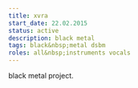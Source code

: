 ```yaml
---
title: xvra
start_date: 22.02.2015
status: active
description: black metal
tags: black&nbsp;metal dsbm
roles: all&nbsp;instruments vocals
---
```


black metal project.

